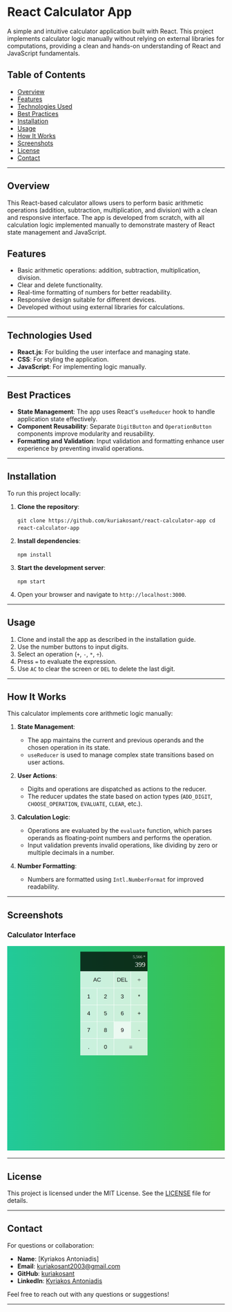 # React Calculator App

A simple and intuitive calculator application built with React. This project implements calculator logic manually without relying on external libraries for computations, providing a clean and hands-on understanding of React and JavaScript fundamentals.

## Table of Contents

-   [Overview](#overview)
-   [Features](#features)
-   [Technologies Used](#technologies-used)
-   [Best Practices](#best-practices)
-   [Installation](#installation)
-   [Usage](#usage)
-   [How It Works](#how-it-works)
-   [Screenshots](#screenshots)
-   [License](#license)
-   [Contact](#contact)

----------

## Overview

This React-based calculator allows users to perform basic arithmetic operations (addition, subtraction, multiplication, and division) with a clean and responsive interface. The app is developed from scratch, with all calculation logic implemented manually to demonstrate mastery of React state management and JavaScript.

## Features

-   Basic arithmetic operations: addition, subtraction, multiplication, division.
-   Clear and delete functionality.
-   Real-time formatting of numbers for better readability.
-   Responsive design suitable for different devices.
-   Developed without using external libraries for calculations.

----------

## Technologies Used

-   **React.js**: For building the user interface and managing state.
-   **CSS**: For styling the application.
-   **JavaScript**: For implementing logic manually.

----------

## Best Practices

-   **State Management**: The app uses React's `useReducer` hook to handle application state effectively.
-   **Component Reusability**: Separate `DigitButton` and `OperationButton` components improve modularity and reusability.
-   **Formatting and Validation**: Input validation and formatting enhance user experience by preventing invalid operations.

----------

## Installation

To run this project locally:

1.  **Clone the repository**:
    
    `git clone https://github.com/kuriakosant/react-calculator-app
    cd react-calculator-app` 
    
2.  **Install dependencies**:
    
    `npm install` 
    
3.  **Start the development server**:
    
    `npm start` 
    
4.  Open your browser and navigate to `http://localhost:3000`.
    

----------

## Usage

1.  Clone and install the app as described in the installation guide.
2.  Use the number buttons to input digits.
3.  Select an operation (`+`, `-`, `*`, `÷`).
4.  Press `=` to evaluate the expression.
5.  Use `AC` to clear the screen or `DEL` to delete the last digit.

----------

## How It Works

This calculator implements core arithmetic logic manually:

1.  **State Management**:
    
    -   The app maintains the current and previous operands and the chosen operation in its state.
    -   `useReducer` is used to manage complex state transitions based on user actions.
2.  **User Actions**:
    
    -   Digits and operations are dispatched as actions to the reducer.
    -   The reducer updates the state based on action types (`ADD_DIGIT`, `CHOOSE_OPERATION`, `EVALUATE`, `CLEAR`, etc.).
3.  **Calculation Logic**:
    
    -   Operations are evaluated by the `evaluate` function, which parses operands as floating-point numbers and performs the operation.
    -   Input validation prevents invalid operations, like dividing by zero or multiple decimals in a number.
4.  **Number Formatting**:
    
    -   Numbers are formatted using `Intl.NumberFormat` for improved readability.

----------
## Screenshots

### Calculator Interface
![Calculator Interface](./assets/image.png)

----------

## License

This project is licensed under the MIT License. See the [LICENSE](LICENSE) file for details.

----------

## Contact

For questions or collaboration:

-   **Name**: [Kyriakos Antoniadis]
-   **Email**: kuriakosant2003@gmail.com
-   **GitHub**: [kuriakosant](https://github.com/kuriakosant)
-   **LinkedIn**: [Kyriakos Antoniadis](https://www.linkedin.com/in/kyriakos-antoniadis-288444326/)

Feel free to reach out with any questions or suggestions!

----------
